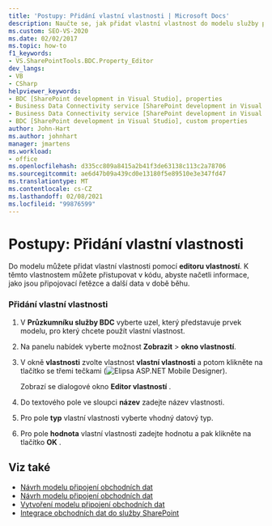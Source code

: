 ```yaml
---
title: 'Postupy: Přidání vlastní vlastnosti | Microsoft Docs'
description: Naučte se, jak přidat vlastní vlastnost do modelu služby připojení obchodních dat v SharePointu pomocí editoru vlastností v Průzkumníkovi služby Visual Studio pro službu BDC.
ms.custom: SEO-VS-2020
ms.date: 02/02/2017
ms.topic: how-to
f1_keywords:
- VS.SharePointTools.BDC.Property_Editor
dev_langs:
- VB
- CSharp
helpviewer_keywords:
- BDC [SharePoint development in Visual Studio], properties
- Business Data Connectivity service [SharePoint development in Visual Studio], properties
- Business Data Connectivity service [SharePoint development in Visual Studio], custom properties
- BDC [SharePoint development in Visual Studio], custom properties
author: John-Hart
ms.author: johnhart
manager: jmartens
ms.workload:
- office
ms.openlocfilehash: d335cc809a8415a2b41f3de63138c113c2a78706
ms.sourcegitcommit: ae6d47b09a439cd0e13180f5e89510e3e347fd47
ms.translationtype: MT
ms.contentlocale: cs-CZ
ms.lasthandoff: 02/08/2021
ms.locfileid: "99876599"
---
```

# <a name="how-to-add-a-custom-property"></a>Postupy: Přidání vlastní vlastnosti
  Do modelu můžete přidat vlastní vlastnosti pomocí **editoru vlastností**. K těmto vlastnostem můžete přistupovat v kódu, abyste načetli informace, jako jsou připojovací řetězce a další data v době běhu.

### <a name="to-add-a-custom-property"></a>Přidání vlastní vlastnosti

1. V **Průzkumníku služby BDC** vyberte uzel, který představuje prvek modelu, pro který chcete použít vlastní vlastnost.

2. Na panelu nabídek vyberte možnost **Zobrazit**  >  **okno vlastností**.

3. V okně **vlastnosti** zvolte vlastnost **vlastní vlastnosti** a potom klikněte na tlačítko se třemi tečkami (![Elipsa ASP.NET Mobile Designer](../sharepoint/media/mwellipsis.gif "Elipsa ASP.NET Mobile Designer")).

     Zobrazí se dialogové okno **Editor vlastností** .

4. Do textového pole ve sloupci **název** zadejte název vlastnosti.

5. Pro pole **typ** vlastní vlastnosti vyberte vhodný datový typ.

6. Pro pole **hodnota** vlastní vlastnosti zadejte hodnotu a pak klikněte na tlačítko **OK** .

## <a name="see-also"></a>Viz také
- [Návrh modelu připojení obchodních dat](../sharepoint/designing-a-business-data-connectivity-model.md)
- [Návrh modelu připojení obchodních dat](../sharepoint/designing-a-business-data-connectivity-model.md)
- [Vytvoření modelu připojení obchodních dat](../sharepoint/creating-a-business-data-connectivity-model.md)
- [Integrace obchodních dat do služby SharePoint](../sharepoint/integrating-business-data-into-sharepoint.md)
